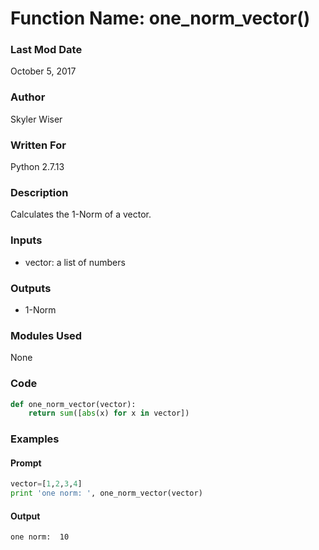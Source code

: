 # Function Name: one_norm_vector()

### Last Mod Date

October 5, 2017

### Author

Skyler Wiser

### Written For

Python 2.7.13

### Description

Calculates the 1-Norm of a vector.

### Inputs

* vector: a list of numbers

### Outputs

* 1-Norm

### Modules Used

None

### Code

```python
def one_norm_vector(vector):
    return sum([abs(x) for x in vector])
```

### Examples
#### Prompt

```python
vector=[1,2,3,4]
print 'one norm: ', one_norm_vector(vector)
```

#### Output

```
one norm:  10
```